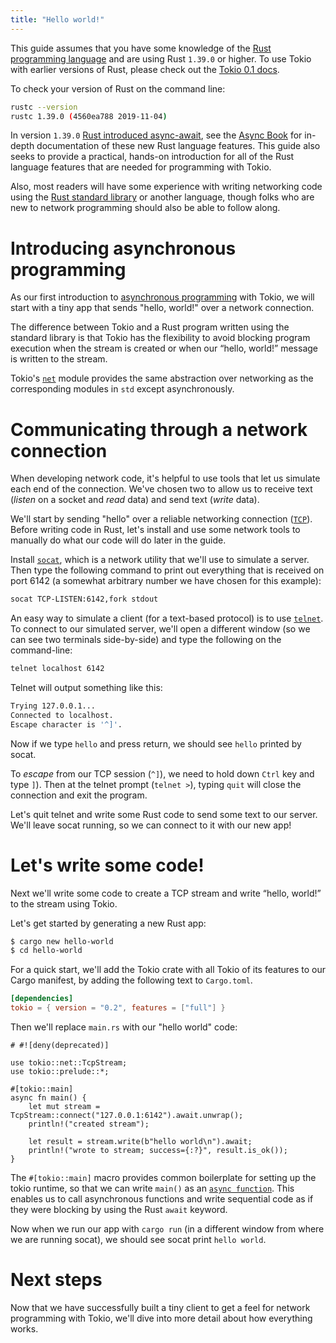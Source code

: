 ```yaml
---
title: "Hello world!"
---
```


This guide assumes that you have some knowledge of the [Rust programming
language] and are using Rust `1.39.0` or higher. To use Tokio with earlier
versions of Rust, please check out the [Tokio 0.1 docs].

To check your version of Rust on the command line:

```bash
rustc --version
rustc 1.39.0 (4560ea788 2019-11-04)
```

In version `1.39.0` [Rust introduced async-await], see the [Async Book] for
in-depth documentation of these new Rust language features. This guide also
seeks to provide a practical, hands-on introduction for all of the Rust language
features that are needed for programming with Tokio.

Also, most readers will have some experience with writing networking code using
the [Rust standard library] or another language, though folks who are new to
network programming should also be able to follow along.

# Introducing asynchronous programming

As our first introduction to [asynchronous programming](../../overview) with
Tokio, we will start with a tiny app that sends "hello, world!" over a network
connection.

The difference between Tokio and a Rust program written using the standard
library is that Tokio has the flexibility to avoid blocking program execution
when the stream is created or when our “hello, world!” message is written to the
stream.

Tokio's [`net`] module provides the same abstraction over networking as the
corresponding modules in `std` except asynchronously.

# Communicating through a network connection

When developing network code, it's helpful to use tools that let us simulate
each end of the connection. We've chosen two to allow us to receive text
(_listen_ on a socket and _read_ data) and send text (_write_ data).

We'll start by sending "hello" over a reliable networking connection ([`TCP`]).
Before writing code in Rust, let's install and use some network tools to
manually do what our code will do later in the guide.

Install [`socat`](../../network-utilities/socat), which is a network utility
that we'll use to simulate a server. Then type the following command to print
out everything that is received on port 6142 (a somewhat arbitrary number we
have chosen for this example):

```bash
socat TCP-LISTEN:6142,fork stdout
```

An easy way to simulate a client (for a text-based protocol) is to use
[`telnet`](../../network-utilities/telnet). To connect to our simulated server,
we'll open a different window (so we can see two terminals side-by-side) and
type the following on the command-line:

```bash
telnet localhost 6142
```

Telnet will output something like this:

```bash
Trying 127.0.0.1...
Connected to localhost.
Escape character is '^]'.
```

Now if we type `hello` and press return, we should see `hello` printed by socat.

To _escape_ from our TCP session (`^]`), we need to hold down `Ctrl` key and
type `]`). Then at the telnet prompt (`telnet >`), typing `quit` will close the
connection and exit the program.

Let's quit telnet and write some Rust code to send some text to our server.
We'll leave socat running, so we can connect to it with our new app!

# Let's write some code!

Next we'll write some code to create a TCP stream and write “hello, world!” to
the stream using Tokio.

Let's get started by generating a new Rust app:

```bash
$ cargo new hello-world
$ cd hello-world
```

For a quick start, we'll add the Tokio crate with all Tokio of its features to
our Cargo manifest, by adding the following text to `Cargo.toml`.

```toml
[dependencies]
tokio = { version = "0.2", features = ["full"] }
```

Then we'll replace `main.rs` with our "hello world" code:

```rust,no_run
# #![deny(deprecated)]

use tokio::net::TcpStream;
use tokio::prelude::*;

#[tokio::main]
async fn main() {
    let mut stream = TcpStream::connect("127.0.0.1:6142").await.unwrap();
    println!("created stream");

    let result = stream.write(b"hello world\n").await;
    println!("wrote to stream; success={:?}", result.is_ok());
}
```

The `#[tokio::main]` macro provides common boilerplate for setting up the tokio
runtime, so that we can write `main()` as an [`async function`]. This enables us
to call asynchronous functions and write sequential code as if they were
blocking by using the Rust `await` keyword.

Now when we run our app with `cargo run` (in a different window from where we
are running socat), we should see socat print `hello world`.

# Next steps

Now that we have successfully built a tiny client to get a feel for network
programming with Tokio, we'll dive into more detail about how everything works.

[rust programming language]: https://www.rust-lang.org/
[tokio 0.1 docs]:
  https://v0-1--tokio.netlify.com/docs/getting-started/hello-world/
[rust introduced async-await]:
  https://blog.rust-lang.org/2019/11/07/Async-await-stable.html
[async book]: https://rust-lang.github.io/async-book/index.html
[rust standard library]: https://doc.rust-lang.org/std/net/index.html
[`tcp`]: https://tools.ietf.org/html/rfc793
[`net`]: https://docs.rs/tokio/*/tokio/net/index.html
[`async function`]:
  https://doc.rust-lang.org/reference/items/functions.html#async-functions
